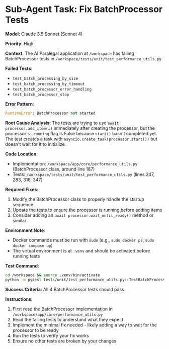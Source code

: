 # Sub-Agent Task: Fix BatchProcessor Tests

**Model**: Claude 3.5 Sonnet (Sonnet 4)

**Priority**: High

**Context**: 
The AI Paralegal application at `/workspace` has failing BatchProcessor tests in `/workspace/tests/unit/test_performance_utils.py`.

**Failed Tests**:
- `test_batch_processing_by_size`
- `test_batch_processing_by_timeout`
- `test_batch_processor_error_handling`
- `test_batch_processor_stop`

**Error Pattern**:
```python
RuntimeError: BatchProcessor not started
```

**Root Cause Analysis**:
The tests are trying to use `await processor.add_item(i)` immediately after creating the processor, but the processor's `_running` flag is False because `start()` hasn't completed yet. The test creates a task with `asyncio.create_task(processor.start())` but doesn't wait for it to initialize.

**Code Location**: 
- Implementation: `/workspace/app/core/performance_utils.py` (BatchProcessor class, around line 187)
- Tests: `/workspace/tests/unit/test_performance_utils.py` (lines 247, 283, 316, 347)

**Required Fixes**:
1. Modify the BatchProcessor class to properly handle the startup sequence
2. Update the tests to ensure the processor is running before adding items
3. Consider adding an `await processor.wait_until_ready()` method or similar

**Environment Note**:
- Docker commands must be run with `sudo` (e.g., `sudo docker ps`, `sudo docker compose up`)
- The virtual environment is at `.venv` and should be activated before running tests

**Test Command**:
```bash
cd /workspace && source .venv/bin/activate
python -m pytest tests/unit/test_performance_utils.py::TestBatchProcessor -v --no-cov
```

**Success Criteria**:
All 4 BatchProcessor tests should pass.

**Instructions**:
1. First read the BatchProcessor implementation in `/workspace/app/core/performance_utils.py`
2. Read the failing tests to understand what they expect
3. Implement the minimal fix needed - likely adding a way to wait for the processor to be ready
4. Run the tests to verify your fix works
5. Ensure no other tests are broken by your changes